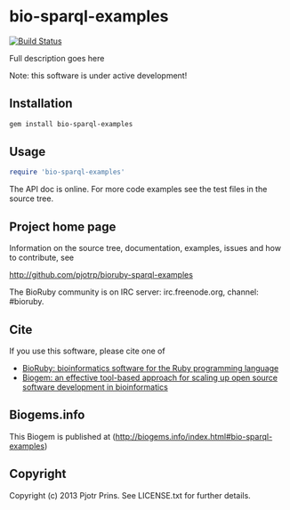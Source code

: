 # bio-sparql-examples

[![Build Status](https://secure.travis-ci.org/pjotrp/bioruby-sparql-examples.png)](http://travis-ci.org/pjotrp/bioruby-sparql-examples)

Full description goes here

Note: this software is under active development!

## Installation

```sh
gem install bio-sparql-examples
```

## Usage

```ruby
require 'bio-sparql-examples'
```

The API doc is online. For more code examples see the test files in
the source tree.
        
## Project home page

Information on the source tree, documentation, examples, issues and
how to contribute, see

  http://github.com/pjotrp/bioruby-sparql-examples

The BioRuby community is on IRC server: irc.freenode.org, channel: #bioruby.

## Cite

If you use this software, please cite one of
  
* [BioRuby: bioinformatics software for the Ruby programming language](http://dx.doi.org/10.1093/bioinformatics/btq475)
* [Biogem: an effective tool-based approach for scaling up open source software development in bioinformatics](http://dx.doi.org/10.1093/bioinformatics/bts080)

## Biogems.info

This Biogem is published at (http://biogems.info/index.html#bio-sparql-examples)

## Copyright

Copyright (c) 2013 Pjotr Prins. See LICENSE.txt for further details.


